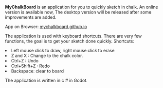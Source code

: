 <b>MyChalkBoard</b> is an application for you to quickly sketch in chalk. An online version is available now, The desktop version will be released after some improvements are added.

App on Browser: [mychalkboard.github.io](https://mychalkboard.github.io/)

The application is used with keyboard shortcuts. There are very few functions, the goal is to get your sketch done quickly.
Shortcuts:
<li> Left mouse click to draw, right mouse click to erase
<li> Z and X :  Change to the chalk color. 
<li> Ctrl+Z : Undo 
<li> Ctrl+Shift+Z : Redo
<li> Backspace: clear to board

The application is written in c # in Godot.
